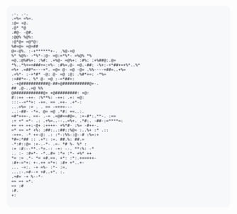 
<picture>
    <source media="(prefers-color-scheme: dark)" srcset="https://raw.githubusercontent.com/Michelingumman/Michelingumman/main/dark_image.svg">
    <img alt="Michelingumman's GitHub Profile README" src="https://raw.githubusercontent.com/Michelingumman/Michelingumman/main/light_image.svg" style="max-width: 100%; height: auto; border-radius: 8px;">
  </picture>


